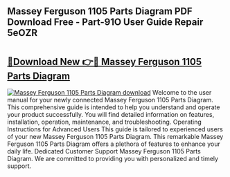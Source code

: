 ## Massey Ferguson 1105 Parts Diagram PDF Download Free - Part-91O User Guide Repair 5eOZR

# <h2><a href="http://dfturv.blite.top/?on=Massey+Ferguson+1105+Parts+Diagram">🔗Download New 👉🔴 Massey Ferguson 1105 Parts Diagram</a></h2>

[![Massey Ferguson 1105 Parts Diagram download](https://i.imgur.com/lujVjoI.png)](http://dfturv.blite.top/?on=Massey+Ferguson+1105+Parts+Diagram)
Welcome to the user manual for your newly connected Massey Ferguson 1105 Parts Diagram. This comprehensive guide is intended to help you understand and operate your product successfully. You will find detailed information on features, installation, operation, maintenance, and troubleshooting. Operating Instructions for Advanced Users This guide is tailored to experienced users of your new Massey Ferguson 1105 Parts Diagram. This remarkable Massey Ferguson 1105 Parts Diagram offers a plethora of features to enhance your daily life. Dedicated Customer Support Massey Ferguson 1105 Parts Diagram. We are committed to providing you with personalized and timely support.
